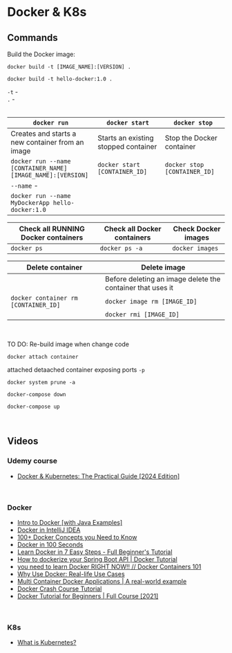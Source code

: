 # Docker & K8s 

## Commands
Build the Docker image:
```
docker build -t [IMAGE_NAME]:[VERSION] .

docker build -t hello-docker:1.0 .
```
`-t` - <br>
`.` - <br>
<br>

| `docker run`                                                | `docker start`                       | `docker stop`                |
|-------------------------------------------------------------|--------------------------------------|------------------------------|
| Creates and starts a new container from an image            | Starts an existing stopped container | Stop the Docker container    |
| `docker run --name [CONTAINER_NAME] [IMAGE_NAME]:[VERSION]` | `docker start [CONTAINER_ID]`        | `docker stop [CONTAINER_ID]` |
| `--name` -                                                  |                                      |                              |
| `docker run --name MyDockerApp hello-docker:1.0`            |                                      |                              |

| Check all RUNNING Docker containers  | Check all Docker containers  | Check Docker images |
|--------------------------------------|------------------------------|---------------------|
| `docker ps`                          | `docker ps -a`               | `docker images`     |

| Delete container                     | Delete image                                               |
|--------------------------------------|------------------------------------------------------------|
|                                      | Before deleting an image delete the container that uses it |
| `docker container rm [CONTAINER_ID]` | `docker image rm [IMAGE_ID]`                               |
|                                      | `docker rmi [IMAGE_ID]`                                    |

<br>



TO DO: Re-build image when change code
```
docker attach container
```
attached detaached container
exposing ports `-p`
```
docker system prune -a
```
```
docker-compose down
```
```
docker-compose up
```
<br>

## Videos

### Udemy course
- [Docker & Kubernetes: The Practical Guide [2024 Edition]](https://www.udemy.com/course/docker-kubernetes-the-practical-guide/?couponCode=LETSLEARNNOWPP)
<br>

### Docker
- [Intro to Docker [with Java Examples]](https://www.youtube.com/watch?v=FzwIs2jMESM)
- [Docker in IntelliJ IDEA](https://www.youtube.com/watch?v=FzwIs2jMESM)
- [100+ Docker Concepts you Need to Know](https://www.youtube.com/watch?v=rIrNIzy6U_g)
- [Docker in 100 Seconds](https://www.youtube.com/watch?v=Gjnup-PuquQ)
- [Learn Docker in 7 Easy Steps - Full Beginner's Tutorial](https://www.youtube.com/watch?v=gAkwW2tuIqE)
- [How to dockerize your Spring Boot API | Docker Tutorial](https://www.youtube.com/watch?v=3SNKdr3f9Io)
- [you need to learn Docker RIGHT NOW!! // Docker Containers 101](https://www.youtube.com/watch?v=eGz9DS-aIeY)
- [Why Use Docker: Real-life Use Cases](https://www.youtube.com/watch?v=rcYswUg0J5k)
- [Multi Container Docker Applications | A real-world example](https://www.youtube.com/watch?v=bX_tFv0YCqg)
- [Docker Crash Course Tutorial](https://www.youtube.com/playlist?list=PL4cUxeGkcC9hxjeEtdHFNYMtCpjNBm3h7)
- [Docker Tutorial for Beginners | Full Course [2021]](https://www.youtube.com/watch?v=p28piYY_wv8&t=3763s)
<br>

### K8s
- [What is Kubernetes?](https://www.youtube.com/watch?v=IMOZCDhH7do&list=PLN_xGGp_EzELV3J2Bp-kNkmI2Vor338NI&index=9)